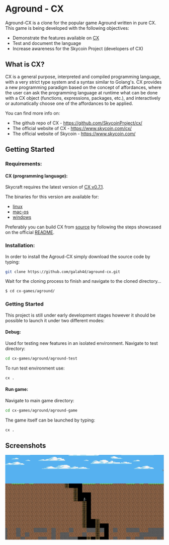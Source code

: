 # Aground - CX

Aground-CX is a clone for the popular game Aground written in pure CX.
This game is being developed with the following objectives:

  - Demonstrate the features available on [CX](https://www.skycoin.com/cx/)
  - Test and document the language
  - Increase awareness for the Skycoin Project (developers of CX)

## What is CX?
CX is a general purpose, interpreted and compiled programming language, with a very strict type system and a syntax similar to Golang's. CX provides a new programming paradigm based on the concept of affordances, where the user can ask the programming language at runtime what can be done with a CX object (functions, expressions, packages, etc.), and interactively or automatically choose one of the affordances to be applied.

You can find more info on:
  - The github repo of CX - https://github.com/SkycoinProject/cx/
  - The official website of CX - https://www.skycoin.com/cx/
  - The official website of Skycoin - https://www.skycoin.com/

## Getting Started

### Requirements:
#### CX (programming language):
Skycraft requires the latest version of [CX v0.7.1](https://github.com/SkycoinProject/cx/releases/tag/v0.7.1).

The binaries for this version are available for:
  - [linux](https://github.com/SkycoinProject/cx/releases/download/v0.7.1/cx-0.7.1-bin-linux-x64.zip)
  - [mac-os](https://github.com/SkycoinProject/cx/releases/download/v0.7.1/cx-0.7.1-bin-macos-x64.zip)
  - [windows](https://github.com/SkycoinProject/cx/releases/download/v0.7.1/cx-0.7.1-bin-windows-x64.zip)

Preferably you can build CX from [source](https://github.com/SkycoinProject/cx/tree/develop) by following the steps showcased on the official [README](https://github.com/SkycoinProject/cx/blob/develop/README.md).


### Installation:
In order to install the Agroud-CX simply download the source code by typing:
```bash
git clone https://github.com/galah4d/aground-cx.git
```

Wait for the cloning process to finish and navigate to the cloned directory...

```sh
$ cd cx-games/aground/
```

### Getting Started
This project is still under early development stages however it should be possible to launch it under two different modes:
#### Debug:
Used for testing new features in an isolated environment.
Navigate to test directory:
```sh
cd cx-games/aground/aground-test
```
To run test environment use:
```bash
cx .
```
#### Run game:
Navigate to main game directory:
```sh
cd cx-games/aground/aground-game
```
The game itself can be launched by typing:
```bash
cx .
```

## Screenshots
![screenshot 0](https://github.com/galah4d/aground-cx/blob/utest/assets/screenshot-0.png)
